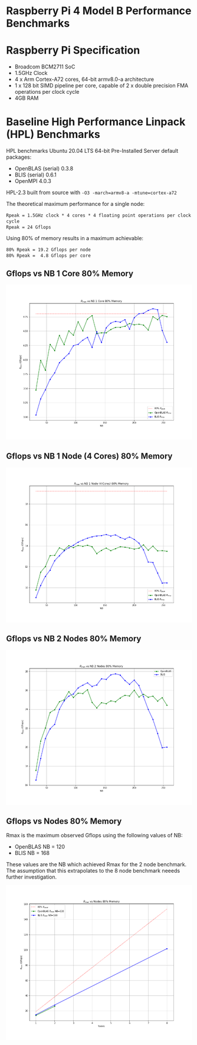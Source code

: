 # Raspberry Pi 4 Model B Performance Benchmarks

# Raspberry Pi Specification

* Broadcom BCM2711 SoC
* 1.5GHz Clock
* 4 x Arm Cortex-A72 cores, 64-bit armv8.0-a architecture
* 1 x 128 bit SIMD pipeline per core, capable of 2 x double precision FMA operations per clock cycle
* 4GB RAM

# Baseline High Performance Linpack (HPL) Benchmarks

HPL benchmarks Ubuntu 20.04 LTS 64-bit Pre-Installed Server default packages:

* OpenBLAS (serial) 0.3.8
* BLIS (serial) 0.6.1
* OpenMPI 4.0.3

HPL-2.3 built from source with ```-O3 -march=armv8-a -mtune=cortex-a72```

The theoretical maximum performance for a single node:

```
Rpeak = 1.5GHz clock * 4 cores * 4 floating point operations per clock cycle
Rpeak = 24 Gflops
```

Using 80% of memory results in a maximum achievable:

```
80% Rpeak = 19.2 Gflops per node
80% Rpeak =  4.8 Gflops per core
```

## Gflops vs NB 1 Core 80% Memory
![](plots/gflops_vs_nb_1_core_80_percent_memory.png)

## Gflops vs NB 1 Node (4 Cores) 80% Memory
![](plots/gflops_vs_nb_1_node_80_percent_memory.png)

## Gflops vs NB 2 Nodes 80% Memory
![](plots/gflops_vs_nb_2_node_80_percent_memory.png)

## Gflops vs Nodes 80% Memory

Rmax is the maximum observed Gflops using the following values of NB:

* OpenBLAS NB = 120 
* BLIS     NB = 168

These values are the NB which achieved Rmax for the 2 node benchmark. The assumption that this extrapolates to the 8 node benchmark  neeeds further investigation.

![](plots/gflops_vs_nodes_80_percent_memory.png)

